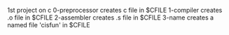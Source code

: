 1st project on c
0-preprocessor creates c file in $CFILE
1-compiler creates .o file in $CFILE
2-assembler creates .s file in $CFILE
3-name creates a named file 'cisfun' in $CFILE
